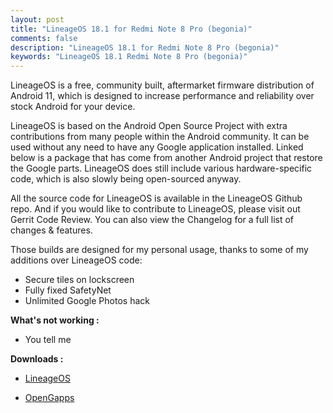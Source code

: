 ```yaml
---
layout: post
title: "LineageOS 18.1 for Redmi Note 8 Pro (begonia)"
comments: false
description: "LineageOS 18.1 for Redmi Note 8 Pro (begonia)"
keywords: "LineageOS 18.1 Redmi Note 8 Pro (begonia)"
---
```


LineageOS is a free, community built, aftermarket firmware distribution of Android 11, which is designed to increase performance and reliability over stock Android for your device.

LineageOS is based on the Android Open Source Project with extra contributions from many people within the Android community. It can be used without any need to have any Google application installed. Linked below is a package that has come from another Android project that restore the Google parts. LineageOS does still include various hardware-specific code, which is also slowly being open-sourced anyway.

All the source code for LineageOS is available in the LineageOS Github repo. And if you would like to contribute to LineageOS, please visit out Gerrit Code Review. You can also view the Changelog for a full list of changes & features.

Those builds are designed for my personal usage, thanks to some of my additions over LineageOS code:
* Secure tiles on lockscreen
* Fully fixed SafetyNet
* Unlimited Google Photos hack

**What's not working :**

 * You tell me


**Downloads :**

 * [LineageOS](https://sourceforge.net/projects/darkjoker360-developements/files/Xiaomi/Redmi%20Note%208%20Pro/ROM/18.1/)

 * [OpenGapps](https://opengapps.org/)
